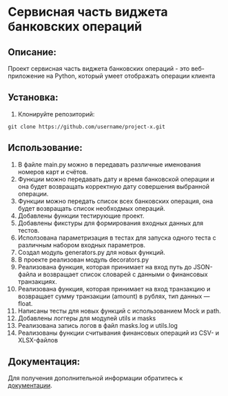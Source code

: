 # Сервисная часть виджета банковских операций

## Описание:

Проект сервисная часть виджета банковских операций - это веб-приложение на Python, который умеет отображать операции клиента

## Установка:

1. Клонируйте репозиторий:
```
git clone https://github.com/username/project-x.git
```

## Использование:

1. В файле main.py можно в передавать различные именования номеров карт и счётов.
2. Функции можно передавать дату и время банковской операции и она будет возвращать корректную дату совершения выбранной операции.
3. Функции можно передать список всех банковских операция, она будет возвращать список необходмых операций.
4. Добавлены функции тестирующие проект.
5. Добавлены фикстуры для формирования входных данных для тестов.
6. Исползована параметризация в тестах для запуска одного теста с различным набором входных параметров.
7. Создал модуль generators.py для новых функций. 
8. В проекте реализован модуль decorators.py
9. Реализована функция, которая принимает на вход путь до JSON-файла и возвращает список словарей с данными о финансовых транзакциях.
10. Реализована функция, которая принимает на вход транзакцию и возвращает сумму транзакции (amount) в рублях, тип данных — float.
11. Написаны тесты для новых функций с использованием Mock и path.
12. Добавлены логгеры для модулей utils и masks
13. Реализована запись логов в файл masks.log и utils.log
14. Реализованы функции считывания финансовых операций из CSV- и XLSX-файлов


## Документация:

Для получения дополнительной информации обратитесь к [документации](docs/README.md).
